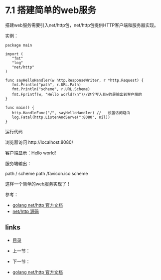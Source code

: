 # 7.1 搭建简单的web服务

搭建web服务需要引入net/http包，net/http包提供HTTP客户端和服务器实现。

实例：

```
package main

import (
   "fmt"
   "log"
   "net/http"
)

func sayHelloHandler(w http.ResponseWriter, r *http.Request) {
   fmt.Println("path", r.URL.Path)
   fmt.Println("scheme", r.URL.Scheme)
   fmt.Fprintf(w, "Hello world!\n")//这个写入到w的是输出到客户端的
}

func main() {
   http.HandleFunc("/", sayHelloHandler) //   设置访问路由
   log.Fatal(http.ListenAndServe(":8080", nil))
}
```

运行代码

浏览器访问 http://localhost:8080/

客户端显示：Hello world!

服务端输出：

path /
scheme 
path /favicon.ico
scheme 



这样一个简单的web服务实现了！

参考：

- [golang net/http 官方文档](https://golang.org/pkg/net/http/)
- [net/http 源码](https://golang.org/src/net/http/server.go)

## links

- [目录](https://github.com/guyan0319/golang_development_notes/blob/master/zh/preface.md)
- 上一节：
- 下一节：

















- [golang net/http 官方文档](https://golang.org/pkg/net/http/)